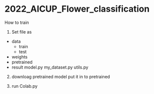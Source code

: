 # 2022_AICUP_Flower_classification

How to train
1. Set file as
  + data
      + train
      + test
  + weights
  + pretrained
  + result
  model.py
  my_dataset.py
  utils.py

2. downloag pretrained model put it in to pretrained

3. run Colab.py
